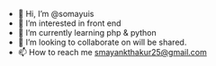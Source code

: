 - 👋 Hi, I’m @somayuis
- 👀 I’m interested in front end
- 🌱 I’m currently learning php & python
- 💞️ I’m looking to collaborate on will be shared.
- 📫 How to reach me smayankthakur25@gmail.com

<!---
somayuis/somayuis is a ✨ special ✨ repository because its `README.md` (this file) appears on your GitHub profile.
You can click the Preview link to take a look at your changes.
--->
